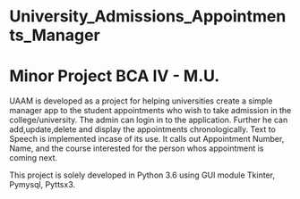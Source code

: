 # University_Admissions_Appointments_Manager
# Minor Project BCA IV - M.U.

UAAM is developed as a project for helping universities create a simple manager app to the student appointments who wish to take admission in the 
college/university.
The admin can login in to the application. Further he can add,update,delete and display the appointments chronologically.
Text to Speech is implemented incase of its use. It calls out Appointment Number, Name, and the course interested for the person whos
appointment is coming next.

This project is solely developed in Python 3.6 using GUI module Tkinter, Pymysql, Pyttsx3.

